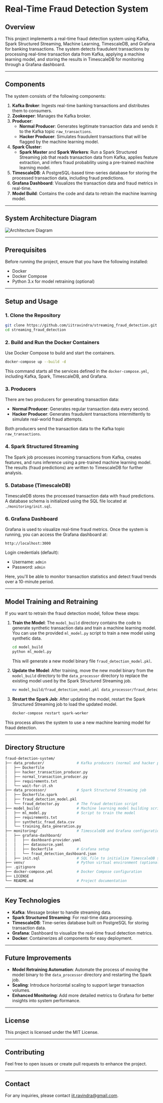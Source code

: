 
# Real-Time Fraud Detection System

## Overview

This project implements a real-time fraud detection system using Kafka, Spark Structured Streaming, Machine Learning, TimescaleDB, and Grafana for banking transactions. The system detects fraudulent transactions by processing real-time transaction data from Kafka, applying a machine learning model, and storing the results in TimescaleDB for monitoring through a Grafana dashboard.

---

## Components

The system consists of the following components:

1. **Kafka Broker**: Ingests real-time banking transactions and distributes them to consumers.
2. **Zookeeper**: Manages the Kafka broker.
3. **Producer**: 
   - **Normal Producer**: Generates legitimate transaction data and sends it to the Kafka topic `raw_transactions`.
   - **Hacker Producer**: Simulates fraudulent transactions that will be flagged by the machine learning model.
4. **Spark Cluster**: 
   - **Spark Master** and **Spark Workers**: Run a Spark Structured Streaming job that reads transaction data from Kafka, applies feature extraction, and infers fraud probability using a pre-trained machine learning model.
5. **TimescaleDB**: A PostgreSQL-based time-series database for storing the processed transaction data, including fraud predictions.
6. **Grafana Dashboard**: Visualizes the transaction data and fraud metrics in real-time.
7. **Model Build**: Contains the code and data to retrain the machine learning model.

---

## System Architecture Diagram

![Architecture Diagram](Fraud_alert_dig.gif)

---

## Prerequisites

Before running the project, ensure that you have the following installed:

- Docker
- Docker Compose
- Python 3.x for model retraining (optional)

---

## Setup and Usage

### 1. Clone the Repository
```bash
git clone https://github.com/iitravindra/streaming_fraud_detection.git
cd streaming_fraud_detection
```

### 2. Build and Run the Docker Containers
Use Docker Compose to build and start the containers.

```bash
docker-compose up --build -d
```

This command starts all the services defined in the `docker-compose.yml`, including Kafka, Spark, TimescaleDB, and Grafana.

### 3. Producers
There are two producers for generating transaction data:
- **Normal Producer**: Generates regular transaction data every second.
- **Hacker Producer**: Generates fraudulent transactions intermittently to simulate real-world fraud attempts.

Both producers send the transaction data to the Kafka topic `raw_transactions`.

### 4. Spark Structured Streaming
The Spark job processes incoming transactions from Kafka, creates features, and runs inference using a pre-trained machine learning model. The results (fraud predictions) are written to TimescaleDB for further analysis.

### 5. Database (TimescaleDB)
TimescaleDB stores the processed transaction data with fraud predictions. A database schema is initialized using the SQL file located at `./monitoring/init.sql`.

### 6. Grafana Dashboard
Grafana is used to visualize real-time fraud metrics. Once the system is running, you can access the Grafana dashboard at:
```
http://localhost:3000
```
Login credentials (default):
- Username: `admin`
- Password: `admin`

Here, you'll be able to monitor transaction statistics and detect fraud trends over a 10-minute period.

---

## Model Training and Retraining

If you want to retrain the fraud detection model, follow these steps:

1. **Train the Model**:
   The `model_build` directory contains the code to generate synthetic transaction data and train a machine learning model. You can use the provided `ml_model.py` script to train a new model using synthetic data.

   ```bash
   cd model_build
   python ml_model.py
   ```

   This will generate a new model binary file `fraud_detection_model.pkl`.

2. **Update the Model**:
   After training, move the new model binary from the `model_build` directory to the `data_processor` directory to replace the existing model used by the Spark Structured Streaming job.

   ```bash
   mv model_build/fraud_detection_model.pkl data_processor/fraud_detection_model.pkl
   ```

3. **Restart the Spark Job**:
   After updating the model, restart the Spark Structured Streaming job to load the updated model.

   ```bash
   docker-compose restart spark-worker
   ```

This process allows the system to use a new machine learning model for fraud detection.

---

## Directory Structure

```bash
fraud-detection-system/
├── data_producer/               # Kafka producers (normal and hacker producers)
│   ├── Dockerfile
│   ├── hacker_transaction_producer.py
│   ├── normal_transaction_producer.py
│   ├── requirements.txt
│   └── wait-for-it.sh
├── data_processor/              # Spark Structured Streaming job
│   ├── Dockerfile.spark
│   ├── fraud_detection_model.pkl
│   └── fraud_detector.py        # The fraud detection script
├── model_build/                 # Machine learning model building scripts
│   ├── ml_model.py              # Script to train the model
│   ├── requirements.txt
│   ├── synthetic_fraud_data.csv
│   └── training_data_generation.py
├── monitoring/                  # TimescaleDB and Grafana configurations
│   ├── grafana-dashboard/       
│   │   ├── dashboard-provider.yaml
│   │   ├── datasource.yaml
│   │   ├── Dockerfile           # Grafana setup
│   │   └── fraud_detection_dashboard.json
│   ├── init.sql                 # SQL file to initialize TimescaleDB schema
├── venv/                        # Python virtual environment (optional)
├── .gitignore
├── docker-compose.yml           # Docker Compose configuration
├── LICENSE
└── README.md                    # Project documentation
```

---

## Key Technologies

- **Kafka**: Message broker to handle streaming data.
- **Spark Structured Streaming**: For real-time data processing.
- **TimescaleDB**: Time-series database built on PostgreSQL for storing transaction data.
- **Grafana**: Dashboard to visualize the real-time fraud detection metrics.
- **Docker**: Containerizes all components for easy deployment.

---

## Future Improvements

- **Model Retraining Automation**: Automate the process of moving the model binary to the `data_processor` directory and restarting the Spark job.
- **Scaling**: Introduce horizontal scaling to support larger transaction volumes.
- **Enhanced Monitoring**: Add more detailed metrics to Grafana for better insights into system performance.

---

## License

This project is licensed under the MIT License.

---

## Contributing

Feel free to open issues or create pull requests to enhance the project.

---

## Contact

For any inquiries, please contact [iit.ravindra@gmail.com](mailto:iit.ravindra@gmail.com).


